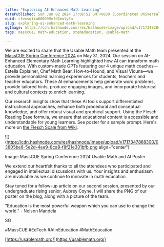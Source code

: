 ```yaml
---
title: "Exploring AI-Enhanced Math Learning"
datePublished: Sun Jun 02 2024 17:08:51 GMT+0000 (Coordinated Universal Time)
cuid: clwxsqira000009mfd2mo1y5a
slug: exploring-ai-enhanced-math-learning
ogImage: https://cdn.hashnode.com/res/hashnode/image/upload/v1717348284828/220938d3-3727-44c3-8f08-20e74cde26e6.jpeg
tags: masscue, math-education, stemeducation, usable-math

---
```


We are excited to share that the Usable Math team presented at the [MassCUE Spring Conference 2024](https://www.masscue.org/event/springconf24/) on May 31, 2024. Our session on AI-Enhanced Elementary Math Learning highlighted how AI can transform math education. With custom-made GPTs featuring our 4 unique math coaches—Estella Explainer, Chef Math Bear, How-to-Hound, and Visual Vicuna—we provide personalized learning experiences for students, teachers and teacher educators. These AI enhancements help generate word problems, provide tailored hints, produce engaging images, and incorporate historical and cultural contexts to enrich learning.

Our research insights show that these AI tools support differentiated instructional approaches, enhance both procedural and conceptual knowledge, and offer robust visual and graphical support. Using the Flesch Reading Ease formula, we ensure that educational content is accessible and understandable for young learners. See poster for a sample prompt. Here's more on [the Flesch Scale from Wiki](https://en.wikipedia.org/wiki/Flesch%E2%80%93Kincaid_readability_tests).

![](https://cdn.hashnode.com/res/hashnode/image/upload/v1717347868300/03805be6-5e2d-4ee9-8ca8-f8f21e301bfb.png align="center")

Image: MassCUE Spring Conference 2024 Usable Math and AI Poster

We extend our heartfelt thanks to all the attendees who participated and engaged in intellectual discussions with us. Your insights and enthusiasm are invaluable as we continue to innovate in math education.

Stay tuned for a follow-up article on our second session, presented by our undergraduate rising senior, Aubrey Coyne. I will share the PNG of our poster on the blog, along with a picture of the team.

"Education is the most powerful weapon which you can use to change the world." - Nelson Mandela

SG

#MassCUE #EdTech #AIInEducation #MathEducation

[https://usablemath.org/](https://usablemath.org/)